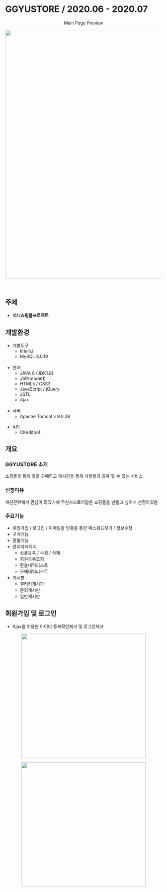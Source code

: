 # GGYUSTORE / 2020.06 - 2020.07
<p align="center"> Main Page Preview </p>
<p align="center"> <img src="https://user-images.githubusercontent.com/59688264/95819100-4e808880-0d60-11eb-9ac0-21c07018a137.png" width="800px"> </p>
<br>

## 주제
* **미니쇼핑몰프로젝트**

## 개발환경
* 개발도구
  * IntelliJ
  * MySQL 8.0.19
  <br>
* 언어
  * JAVA 8 (JDK1.8)
  * JSP(model1)
  * HTML5 / CSS3
  * JavaScript / jQuery
  * JSTL
  * Ajax
  <br>
* 서버
  * Apache Tomcat v 9.0.38
  <br>
* API
  * CKeditor4
 
## 개요

### GGYUSTORE 소개
쇼핑몰을 통해 옷을 구매하고 게시판을 통해 사람들과 공유 할 수 있는 서비스
### 선정이유
패션관련해서 관심이 많았기에 무신사스토어같은 쇼핑몰을 만들고 싶어서 선정하였음
### 주요기능
* 회원가입 / 로그인 / 이메일을 인증을 통한 패스워드찾기 / 정보수정
* 구매기능
* 환불기능
* 관리자페이지  
  * 상품등록 / 수정 / 삭제
  * 회원목록조회
  * 환불내역리스트
  * 구매내역리스트
* 게시판
  * 갤러리게시판
  * 문의게시판
  * 일반게시판

## 회원가입 및 로그인
* Ajax를 이용한 아이디 중복확인체크 및 로그인체크
<p align="center"><img src="https://user-images.githubusercontent.com/59688264/95819103-504a4c00-0d60-11eb-9638-e81bc0fb0869.png" width="400px" height="400px"></p>
<p align="center"><img src="https://user-images.githubusercontent.com/59688264/95819109-50e2e280-0d60-11eb-9459-4923fa456524.png" width="400px" height="400px"></p>
